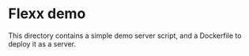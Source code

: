 # Flexx demo

This directory contains a simple demo server script, and a Dockerfile to deploy it as a server.
